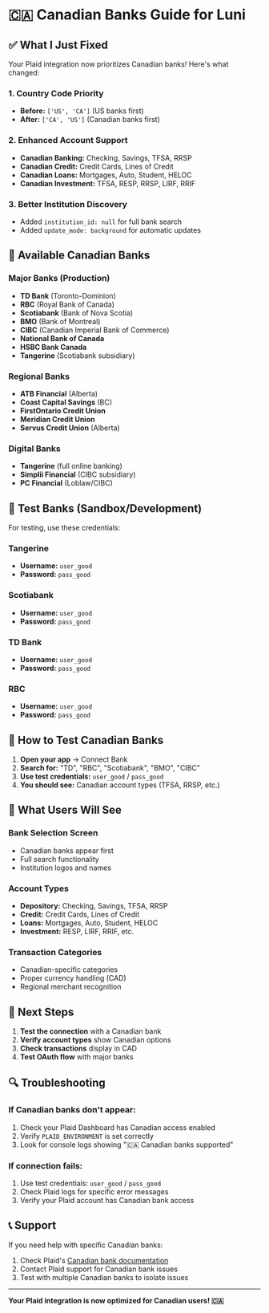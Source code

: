 # 🇨🇦 Canadian Banks Guide for Luni

## ✅ **What I Just Fixed**

Your Plaid integration now prioritizes Canadian banks! Here's what changed:

### **1. Country Code Priority**
- **Before:** `['US', 'CA']` (US banks first)
- **After:** `['CA', 'US']` (Canadian banks first)

### **2. Enhanced Account Support**
- **Canadian Banking:** Checking, Savings, TFSA, RRSP
- **Canadian Credit:** Credit Cards, Lines of Credit
- **Canadian Loans:** Mortgages, Auto, Student, HELOC
- **Canadian Investment:** TFSA, RESP, RRSP, LIRF, RRIF

### **3. Better Institution Discovery**
- Added `institution_id: null` for full bank search
- Added `update_mode: background` for automatic updates

## 🏦 **Available Canadian Banks**

### **Major Banks (Production)**
- **TD Bank** (Toronto-Dominion)
- **RBC** (Royal Bank of Canada)
- **Scotiabank** (Bank of Nova Scotia)
- **BMO** (Bank of Montreal)
- **CIBC** (Canadian Imperial Bank of Commerce)
- **National Bank of Canada**
- **HSBC Bank Canada**
- **Tangerine** (Scotiabank subsidiary)

### **Regional Banks**
- **ATB Financial** (Alberta)
- **Coast Capital Savings** (BC)
- **FirstOntario Credit Union**
- **Meridian Credit Union**
- **Servus Credit Union** (Alberta)

### **Digital Banks**
- **Tangerine** (full online banking)
- **Simplii Financial** (CIBC subsidiary)
- **PC Financial** (Loblaw/CIBC)

## 🧪 **Test Banks (Sandbox/Development)**

For testing, use these credentials:

### **Tangerine**
- **Username:** `user_good`
- **Password:** `pass_good`

### **Scotiabank**
- **Username:** `user_good`
- **Password:** `pass_good`

### **TD Bank**
- **Username:** `user_good`
- **Password:** `pass_good`

### **RBC**
- **Username:** `user_good`
- **Password:** `pass_good`

## 🔧 **How to Test Canadian Banks**

1. **Open your app** → Connect Bank
2. **Search for:** "TD", "RBC", "Scotiabank", "BMO", "CIBC"
3. **Use test credentials:** `user_good` / `pass_good`
4. **You should see:** Canadian account types (TFSA, RRSP, etc.)

## 📱 **What Users Will See**

### **Bank Selection Screen**
- Canadian banks appear first
- Full search functionality
- Institution logos and names

### **Account Types**
- **Depository:** Checking, Savings, TFSA, RRSP
- **Credit:** Credit Cards, Lines of Credit
- **Loans:** Mortgages, Auto, Student, HELOC
- **Investment:** RESP, LIRF, RRIF, etc.

### **Transaction Categories**
- Canadian-specific categories
- Proper currency handling (CAD)
- Regional merchant recognition

## 🚀 **Next Steps**

1. **Test the connection** with a Canadian bank
2. **Verify account types** show Canadian options
3. **Check transactions** display in CAD
4. **Test OAuth flow** with major banks

## 🔍 **Troubleshooting**

### **If Canadian banks don't appear:**
1. Check your Plaid Dashboard has Canadian access enabled
2. Verify `PLAID_ENVIRONMENT` is set correctly
3. Look for console logs showing "🇨🇦 Canadian banks supported"

### **If connection fails:**
1. Use test credentials: `user_good` / `pass_good`
2. Check Plaid logs for specific error messages
3. Verify your Plaid account has Canadian bank access

## 📞 **Support**

If you need help with specific Canadian banks:
1. Check Plaid's [Canadian bank documentation](https://plaid.com/docs/canada/)
2. Contact Plaid support for Canadian bank issues
3. Test with multiple Canadian banks to isolate issues

---

**Your Plaid integration is now optimized for Canadian users! 🇨🇦**
